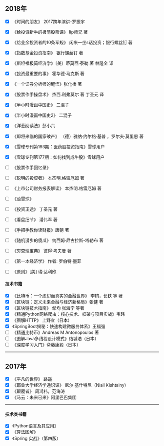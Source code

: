 ## 2018年
- [x] 《时间的朋友》 2017跨年演讲-罗振宇
- [x] 《给投资新手的极简股票课》 lip师兄 著
- [x] 《给业余投资者的10条军规》 闲来一坐s话投资；银行螺丝钉 著
- [x] 《指数基金投资指南》 银行螺丝钉 著
- [x] 《斯坦福极简经济学》〔美〕蒂莫西·泰勒 著 林隆全 译
- [x] 《投资最重要的事》 霍华德·马克斯 著
- [x] 《一个证券分析师的醒悟》张化桥 著
- [x] 《股票作手操盘术》 杰西.利弗莫尔 著 丁圣元 译
- [x] 《半小时漫画中国史》 二混子
- [x] 《半小时漫画中国史2》 二混子
- [x] 《洋葱阅读法》彭小六
- [x] 《即将来临的国家破产》 （德）雅纳·约尔格·基普 ，罗尔夫·莫里恩  著
- [x] 《雪球专刊第193期：医药股投资指南》雪球用户
- [x] 《雪球专刊第177期：如何找到成牛股》雪球用户
- [ ] 《股票作手回忆录》
- [ ] 《聪明的投资者》 本杰明.格雷厄姆 著
- [ ] 《上市公司财务报表解读》 本杰明.格雷厄姆 著
- [ ] 《滚雪球》
- [ ] 《投资正途》 丁圣元 著
- [ ] 《看盘细节》 潘伟军 著
- [ ] 《手把手教你读财报》唐朝 著
- [ ] 《随机漫步的傻瓜》 纳西姆·尼古拉斯-塔勒布 著
- [ ] 《穷查理宝典》 彼得·考夫曼 著
- [ ] 《第一本经济学》 作者: 罗伯特·墨菲 
- [ ] 《原则》[美] 瑞·达利欧 


#### 技术书籍
- [x] 《比特币：一个虚幻而真实的金融世界》 李钧，长铗 等 著
- [x] 《区块链：定义未来金融与经济新格局》张健  著
- [x] 《区块链技术指南》 邹均 张海宁 等著
- [x] 《精通Python网络爬虫：核心技术、框架与项目实战》韦玮
- [x] 《图解HTTP》 上野宣（日本）
- [x] 《SpringBoot揭秘：快速构建微服务体系》王福强
- [ ] 《精通比特币》Andreas M Antonopoulos 著
- [ ] 《图解Java多线程设计模式》结城浩（日本）
- [ ] 《深度学习入门》斋藤康毅（日本）

---
## 2017年
- [x] 《平凡的世界》 路遥
- [x] 《耶鲁大学经济学通识课》 尼尔·基什特尼（Niall Kishtainy）
- [x] 《颠覆者》 周鸿祎，范海涛
- [x] 《马云：未来已来》阿里巴巴集团

---
#### 技术类书籍
- [x] 《Python语言及其应用》
- [x] 《算法图解》
- [x] 《Spring 实战》（第四版）
